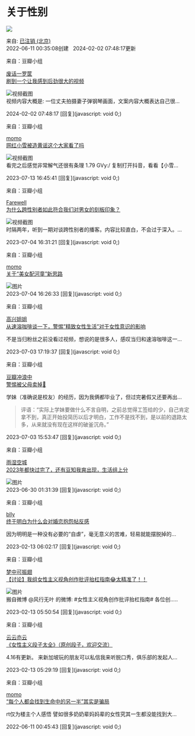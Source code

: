 # 关于性别

![](https://img9.doubanio.com/view/elanor_image/raw/public/Q40Z9R7L.jpg)

来自: [已注销 (北京)](https://www.douban.com/people/75326572/)  
2022-06-11 00:35:08创建   2024-02-02 07:48:17更新

来自：豆瓣小组

[废话一罗筐](https://www.douban.com/people/152161474/)  
[刷到一个让我感到后劲很大的视频](https://www.douban.com/group/topic/301295610/?_spm_id=MTUyMTYxNDc0)

![视频截图](https://img3.doubanio.com/view/group_topic/large/public/p640066572.jpg)  
视频内容大概是: 一位丈夫拍摄妻子弹钢琴画面，文案内容大概表达自己很...

2024-02-02 07:48:17 [回复](javascript: void 0;)

来自：豆瓣小组

[momo](https://www.douban.com/people/219341109/)  
[网红小雪被造黄谣这个大家看了吗](https://www.douban.com/group/topic/291547519/?_spm_id=MjE5MzQxMTA5)

![视频截图](https://img3.doubanio.com/view/group_topic/large/public/p616742667.jpg)  
看完之后感觉非常解气还很有条理 1.79 GVy:/ 复制打开抖音，看看【小雪...

2023-07-13 16:45:41 [回复](javascript: void 0;)

来自：豆瓣小组

[Farewell](https://www.douban.com/people/231183201/)  
[为什么跨性别者如此符合我们对男女的刻板印象？](https://www.douban.com/group/topic/253345407/?_spm_id=MjMxMTgzMjAx)

![视频截图](https://img3.doubanio.com/view/group_topic/large/public/p510973292.jpg)  
时隔两年，听到一期对谈跨性别者的播客。内容比较直白，不会过于深入。...

2023-07-04 16:31:21 [回复](javascript: void 0;)

来自：豆瓣小组

[momo](https://www.douban.com/people/gnyq/)  
[关于“美女配河童”新思路](https://www.douban.com/group/topic/290489686/?_spm_id=MTY1NjgwNTk0)

![图片](https://img9.doubanio.com/view/group_topic/large/public/p613900946.jpg)  
2023-07-04 16:26:33 [回复](javascript: void 0;)

来自：豆瓣小组

[高兴姐姐](https://www.douban.com/people/124009654/)  
[从速溶咖啡谈一下，警惕”精致女性生活”对于女性意识的影响](https://www.douban.com/group/topic/289523762/?_spm_id=MTI0MDA5NjU0)

不是当归粉丝之前没看过视频，想说的是很多人，感叹当归和速溶咖啡这一...

2023-07-03 17:19:37 [回复](javascript: void 0;)

来自：豆瓣小组

[豆瓣冲浪中](https://www.douban.com/people/surfingindouban/)  
[警惕被父母卖掉🚬](https://www.douban.com/group/topic/289167954/?_spm_id=MTgzNjMyMDY0)

学妹（准确说是校友）的经历，因为我俩都毕业了，但过完暑假又还要再出...

> 评语：“实际上学妹要做什么不言自明，之前总觉得工签给的少，自己肯定拿不到，真正开始投简历以后才明白，工作不是找不到，是以前的退路太多，从来就没有现在这样的破釜沉舟。”

2023-07-03 15:53:47 [回复](javascript: void 0;)

来自：豆瓣小组

[雨湿空城](https://www.douban.com/people/197374084/)  
[2023年都快过完了，还有豆知我爽出现，生活组上分](https://www.douban.com/group/topic/290951751/?_spm_id=MTk3Mzc0MDg0)

![图片](https://img9.doubanio.com/view/group_topic/large/public/p615108645.jpg)  
2023-06-30 01:31:39 [回复](javascript: void 0;)

来自：豆瓣小组

[blly](https://www.douban.com/people/maggielu08/)  
[终于明白为什么会对婚恋抱怨帖反感](https://www.douban.com/group/topic/276955168/?_spm_id=MjI2ODMwOQ)

因为明明是一种没有必要的“自虐”，毫无意义的苦难，轻易就能摆脱掉的...

2023-02-13 06:02:17 [回复](javascript: void 0;)

来自：豆瓣小组 

[梦中可振翅](https://www.douban.com/people/159842380/)  
[【讨论】我组女性主义视角创作批评抬杠指南😂太精准了！！](https://www.douban.com/group/topic/227172577/?_spm_id=MTU5ODQyMzgw)

![图片](https://img9.doubanio.com/view/group_topic/large/public/p446758214.jpg)  
搬自微博 @风行无叶 的微博: #女性主义视角创作批评抬杠指南# 各位创.....

2023-02-13 05:50:54 [回复](javascript: void 0;)

来自：豆瓣小组

[云云亦云](https://www.douban.com/people/183121758/)  
[《女性主义段子太全》（原创段子，欢迎交流）](https://www.douban.com/group/topic/282185935/?_spm_id=MTgzMTIxNzU4)

4.16有更新。 来新加坡玩的朋友可以私信我来听脱口秀，俱乐部的发起人...

2023-02-13 05:29:19 [回复](javascript: void 0;)

来自：豆瓣小组

[momo](https://www.douban.com/people/191574763/)  
[“每个人都会找到生命中的另一半”其实是骗局](https://www.douban.com/group/topic/268576449/?_spm_id=MTkxNTc0NzYz)

rt仅为楼主个人感悟 譬如很多奶奶辈妈妈辈的女性究其一生都没能找到大...

2022-06-11 00:45:43 [回复](javascript: void 0;)